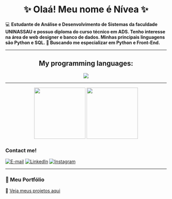 <h1 align="center">✨ Olaá! Meu nome é Nívea ✨</h1>


  💻 <strong> Estudante de Análise e Desenvolvimento de Sistemas da faculdade UNINASSAU e possuo diploma do curso técnico em ADS. Tenho interesse na área de web designer e banco de dados. Minhas principais linguagens são Python e SQL. </strong>
  💚<strong> Buscando me especializar em Python e Front-End.</strong>

---

<h2 align="center"> My programming languages:</h2>  
<div align="center">
  <img src="https://skillicons.dev/icons?i=html,css,python,mysql" />
</div>

--- 
<div align="center">
  <img height="160em" src="https://github-readme-stats.vercel.app/api?username=Nivea&show_icons=true&hide=contribs,prs&cache_seconds=86400&theme=midnight-purple"/>
 <img
  height="160em"
  src="https://github-readme-stats.vercel.app/api/top-langs/?username=nivea&layout=compact&theme=rose_pine&title_color=ff69b4&text_color=fce4ec&bg_color=20232a"/>
</div>

<h3 align="left">Contact me!</h3>

[![E-mail](https://img.shields.io/badge/-Email-000?style=for-the-badge&logo=microsoft-outlook&logoColor=FF00F6&color:FFF)](mailto:niveamariademelosantos80@gmail.com)
[![LinkedIn](https://img.shields.io/badge/-LinkedIn-000?style=for-the-badge&logo=linkedin&logoColor=FF00F6&color:FFF)](https://www.linkedin.com/in/n%C3%ADvea-maria-817346335?)
[![Instagram](https://img.shields.io/badge/-Instagram-000?style=for-the-badge&logo=instagram&logoColor=FF00F6&color:FFF)](https://www.instagram.com/niveaa09/)

---
### 🌸 Meu Portfólio
🔗 [Veja meus projetos aqui](https://github.com/nivea18?tab=repositories)


